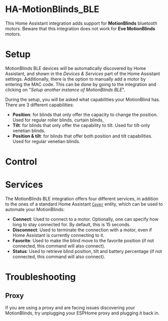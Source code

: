 # HA-MotionBlinds_BLE

This Home Assistant integration adds support for **MotionBlinds** bluetooth motors. Beware that this integration does not work for **Eve MotionBlinds** motors.


# Setup
MotionBlinds BLE devices will be automatically discovered by Home Assistant, and shown in the *Devices & Services* part of the Home Assistant settings. Additionally, there is the option to manually add a motor by entering the MAC code. This can be done by going to the integration and clicking on "*Setup another instance of MotionBlinds BLE*".

During the setup, you will be asked what capabilities your MotionBlind has. There are 3 different capabilities:

- **Position**: for blinds that only offer the capacity to change the position. Used for regular roller blinds, curtain blinds,
- **Tilt**: for blinds that only offer the capability to tilt. Used for tilt-only venetian blinds.
- **Position & tilt**: for blinds that offer both position and tilt capabilities. Used for regular venetian blinds.

# Control


# Services
The MotionBlinds BLE integration offers four different services, in addition to the ones of a standard Home Assistant [`Cover`](https://www.home-assistant.io/integrations/cover/#services) entity, which can be used to automate your MotionBlinds:
- **Connect**: Used to connect to a motor. Optionally, one can specify how long to stay connected for. By default, this is 15 seconds.
- **Disconnect**: Used to terminate the connection with a motor, even if Home Assistant is currently connecting to it.
- **Favorite**: Used to make the blind move to the favorite position (if not connected, this command will also connect).
- **Status**: Used to retrieve blind position, tilt and battery percentage (if not connected, this command will also connect).

# Troubleshooting

## Proxy

If you are using a proxy and are facing issues discovering your MotionBlinds, try unplugging your ESPHome proxy and plugging it back in.